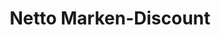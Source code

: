 ---
title: "Netto Marken-Discount"
url: /muehldorf-a-inn/netto-marken-discount/
shop: Supermarkt
---